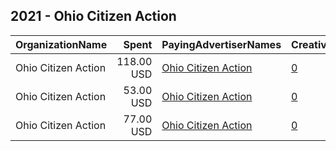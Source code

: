 ## 2021 - Ohio Citizen Action 
|OrganizationName|Spent|PayingAdvertiserNames|CreativeUrls|Impressions|Genders|AgeBrackets|CountryCodes|BillingAddresses|CandidateBallotInformation|
|:---|---:|:---|:---|---:|:---|:---|:---|:---|:---|
|Ohio Citizen Action|118.00 USD|[Ohio Citizen Action](2021/Ohio_Citizen_Action.md)|[0](https://www.snap.com/political-ads/asset/16235fbb78c39aa599389ca7f768abf53a4df302d7f74e0432d0d586c329bcd3?mediaType=png)|18,756||18+|united states|"1511 Brookpark Rd,Cleveland,44109,US"||
|Ohio Citizen Action|53.00 USD|[Ohio Citizen Action](2021/Ohio_Citizen_Action.md)|[0](https://www.snap.com/political-ads/asset/7bc602eaab443fea4f35adbf91125e559a5a241e010d41118191457435dcf6b9?mediaType=png)|7,867||18+|united states|"1511 Brookpark Rd,Cleveland,44109,US"||
|Ohio Citizen Action|77.00 USD|[Ohio Citizen Action](2021/Ohio_Citizen_Action.md)|[0](https://www.snap.com/political-ads/asset/7bb5a62ec74e836d8bc1828e049206421287ea9da92c2e2a59be82b5e1f55b2e?mediaType=png)|12,235||18+|united states|"1511 Brookpark Rd,Cleveland,44109,US"||
